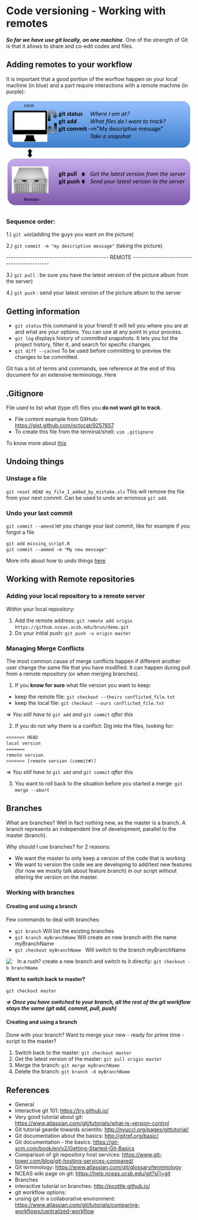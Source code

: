# Code versioning - Working with remotes

***So far we have use git locally, on one machine***. One of the strength of Git is that it allows to share and co-edit codes and files.

## Adding remotes to your workflow

It is important that a good portion of the worflow happen on your local machine (in blue) and a part require interactions with a remote machine (in purple):

![](images/git_workflow_detailed.png)

### Sequence order: 

1.) ```git add```(adding the guys you want on the picture)

2.) ```git commit -m "my descriptive message"``` (taking the picture)

-------------------------------------------  REMOTE  -------------------------------------------

3.) ```git pull``` : be sure you have the latest version of the picture album from the server)

4.) ```git push``` : send your latest version of the picture album to the server


## Getting information

* ```git status``` this command is your friend! It will tell you where you are at and what are your options. You can use at any point in your process.
* ```git log``` displays history of committed snapshots. It lets you list the project history, filter it, and search for specific changes.
* ```git diff --cached```
To be used before committing to preview the changes to be committed. 

Git has a lot of terms and commands, see reference at the end of this document for an extensive terminology. Here

## .Gitignore
File used to list what (type of) files you **do not want git to track**.

* File content example from GitHub:
https://gist.github.com/octocat/9257657 
* To create this file from the terminal/shell:
```vim .gitignore```

To know more about [this](https://git-scm.com/docs/gitignore)

## Undoing things

### Unstage a file

```git reset HEAD my_file_I_added_by_mistake.xls``` This will remove the file from your next commit. Can be used to undo an erronous ```git add```.

### Undo your last commit

```git commit --amend``` let you change your last commit, like for example if you forgot a file

```
git add missing_script.R
git commit --ammed -m "My new message"
```

More info about how to undo things [here](https://git-scm.com/book/en/v2/Git-Basics-Undoing-Things)


## Working with Remote repositories
### Adding your local repository to a remote server

Within your local repository:

1. Add the remote address: ```git remote add origin https://github.nceas.ucsb.edu/brun/demo.git```
2. Do your initial push: ```git push -u origin master```

### Managing Merge Conflicts

The most common cause of merge conflicts happen if different another user change the same file that you have modified. It can happen during pull from a remote repository (or when merging branches).

1. If you **know for sure** what file version you want to keep:

 * keep the remote file: ```git checkout --theirs conflicted_file.txt```
 * keep the local file: ```git checkout --ours conflicted_file.txt```

*=> You still have to* ```git add``` *and* ```git commit``` *after this*

2. If you do not why there is a conflict:
  Dig into the files, looking for:

```
<<<<<<< HEAD
local version
=======
remote version
>>>>>>> [remote version (commit#)]
```

*=> You still have to* ```git add``` *and* ```git commit``` *after this*

3. You want to roll back to the situation before you started a merge: ```git merge --abort```

## Branches
What are branches?  Well in fact nothing new, as the master is a branch. A branch represents an independent line of development, parallel to the master (branch). 

Why should I use branches?  for 2 reasons:

* We want the master to only keep a version of the code that is working
* We want to version the code we are developing to add/test new features (for now we mostly talk about feature branch) in our script without altering the version on the master.

### Working with branches

#### Creating and using a branch

Few commands to deal with branches:

* ```git branch```	Will list the existing branches
* ```git branch myBranchName``` 	Will create an new branch with the
							name myBranchName
* ```git checkout myBranchName ``` Will switch to the branch myBranchName

<img style="float: left;width: 30px;" src="images/tip.png"/> In a rush? create a new branch and switch to it directly:
```git checkout -b branchName```


**Want to switch back to master?**

```git checkout master```

***=> Once you have switched to your branch, all the rest of the git workflow stays the same (git add, commit, pull, push)***

#### Creating and using a branch

Done with your branch? Want to merge your new - ready for prime time - script to the master?

1. Switch back to the master: 	```git checkout master```
2. Get the latest version of the master: ```git pull origin master```
3. Merge the branch: 			```git merge myBranchName ```
4. Delete the branch:			```git branch -d myBranchName```


## References
- General
 - Interactive git 101: https://try.github.io/ 
 - Very good tutorial about git: https://www.atlassian.com/git/tutorials/what-is-version-control
 - Git tutorial gearde towards scientits: http://nyuccl.org/pages/gittutorial/
 - Git documentation about the basics: http://gitref.org/basic/
 - Git documentation - the basics: https://git-scm.com/book/en/v2/Getting-Started-Git-Basics
 - Comparison of git repository host services: https://www.git-tower.com/blog/git-hosting-services-compared/
 - Git terminology: https://www.atlassian.com/git/glossary/terminology
 - NCEAS wiki page on git: https://help.nceas.ucsb.edu/git?s[]=git
- Branches
 - 	interactive tutorial on branches: http://pcottle.github.io/
- git workflow options:
 -  unsing git in a collaborative environment: https://www.atlassian.com/git/tutorials/comparing-workflows/centralized-workflow 
